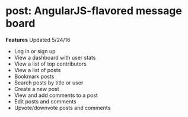 # post: AngularJS-flavored message board

**Features** Updated 5/24/16
* Log in or sign up
* View a dashboard with user stats
* View a list of top contributors
* View a list of posts
* Bookmark posts
* Search posts by title or user
* Create a new post
* View and add comments to a post
* Edit posts and comments
* Upvote/downvote posts and comments
